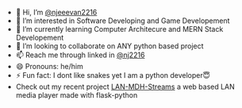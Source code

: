 - 👋 Hi, I’m [@njeeevan2216](https://github.com/njeeevan2216/)
- 👀 I’m interested in Software Developing and Game Developement
- 🌱 I’m currently learning Computer Architecure and MERN Stack Developement
- 💞️ I’m looking to collaborate on ANY python based project
- 📫 Reach me through linked in [@nj2216](https://www.linkedin.com/in/nj2216/)
- 😄 Pronouns: he/him
- ⚡ Fun fact: I dont like snakes yet I am a python developer😇
- Check out my recent project [LAN-MDH-Streams](https://github.com/njeeevan2216/LAN-MDH-Streams) a web based LAN media player made with flask-python

<!---
njeeevan2216/njeeevan2216 is a ✨ special ✨ repository because its `README.md` (this file) appears on your GitHub profile.
You can click the Preview link to take a look at your changes.
--->
